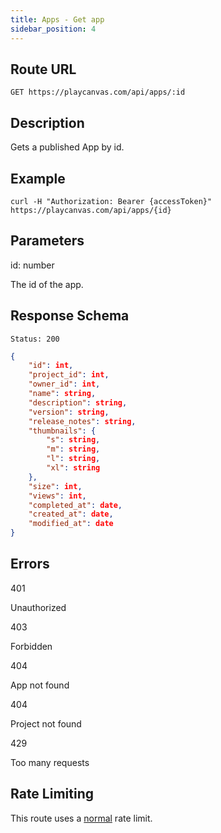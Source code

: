```yaml
---
title: Apps - Get app
sidebar_position: 4
---
```


## Route URL

```none
GET https://playcanvas.com/api/apps/:id
```

## Description

Gets a published App by id.

## Example

```none
curl -H "Authorization: Bearer {accessToken}" https://playcanvas.com/api/apps/{id}
```

## Parameters

<div class="params">
<div class="parameter"><span class="param">id: number</span><p>The id of the app.</p></div>
</div>

## Response Schema

```none
Status: 200
```

```json
{
    "id": int,
    "project_id": int,
    "owner_id": int,
    "name": string,
    "description": string,
    "version": string,
    "release_notes": string,
    "thumbnails": {
        "s": string,
        "m": string,
        "l": string,
        "xl": string
    },
    "size": int,
    "views": int,
    "completed_at": date,
    "created_at": date,
    "modified_at": date
}
```

## Errors

<div class="params">
<div class="parameter"><span class="param">401</span><p>Unauthorized</p></div>
<div class="parameter"><span class="param">403</span><p>Forbidden</p></div>
<div class="parameter"><span class="param">404</span><p>App not found</p></div>
<div class="parameter"><span class="param">404</span><p>Project not found</p></div>
<div class="parameter"><span class="param">429</span><p>Too many requests</p></div>
</div>

## Rate Limiting

This route uses a [normal][1] rate limit.

[1]: /user-manual/api#rate-limiting
